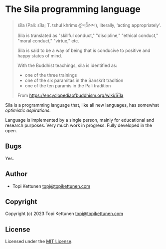 # The Sila programming language

> śīla (Pali: sīla; T. tshul khrims ཚུལ་ཁྲིམས་), literally, ‘acting
> appropriately’. Sila is translated as "skillful conduct," "discipline,"
> "ethical conduct," "moral conduct," "virtue," etc.
>
> Sila is said to be a way of being that is conducive to positive and happy
> states of mind.
>
> With the Buddhist teachings, sila is identified as:
>
> - one of the three trainings
> - one of the six paramitas in the Sanskrit tradition
> - one of the ten paramis in the Pali tradition
>
> From https://encyclopediaofbuddhism.org/wiki/Śīla

Sila is a programming language that, like all new languages, has somewhat
*optimistic aspirations*.

Language is implemented by a single person, mainly for educational and
research purposes. Very much work in progress. Fully developed in the open.

## Bugs

Yes.

## Author

* Topi Kettunen <topi@topikettunen.com>

## Copyright

Copyright (c) 2023 Topi Kettunen <topi@topikettunen.com>

## License

Licensed under the [MIT License](LICENSE).
